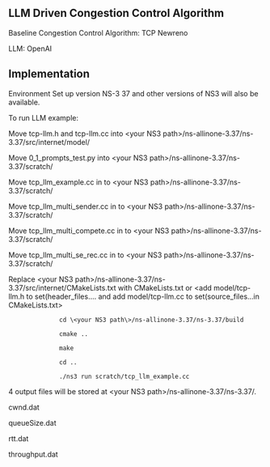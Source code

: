 ## LLM Driven Congestion Control Algorithm 

Baseline Congestion Control Algorithm: TCP Newreno

LLM: OpenAI

## Implementation

Environment Set up version NS-3 37 and other versions of NS3 will also be available.

To run LLM example:

Move tcp-llm.h and tcp-llm.cc into \<your NS3 path\>/ns-allinone-3.37/ns-3.37/src/internet/model/

Move 0_1_prompts_test.py into \<your NS3 path\>/ns-allinone-3.37/ns-3.37/scratch/

Move tcp_llm_example.cc in to \<your NS3 path\>/ns-allinone-3.37/ns-3.37/scratch/

Move tcp_llm_multi_sender.cc in to \<your NS3 path\>/ns-allinone-3.37/ns-3.37/scratch/

Move tcp_llm_multi_compete.cc in to \<your NS3 path\>/ns-allinone-3.37/ns-3.37/scratch/

Move tcp_llm_multi_se_rec.cc in to \<your NS3 path\>/ns-allinone-3.37/ns-3.37/scratch/

Replace \<your NS3 path\>/ns-allinone-3.37/ns-3.37/src/internet/CMakeLists.txt with CMakeLists.txt or \<add model/tcp-llm.h to set(header_files.... and add model/tcp-llm.cc to set(source_files...in CMakeLists.txt>

                  cd \<your NS3 path\>/ns-allinone-3.37/ns-3.37/build

                  cmake ..

                  make
                  
                  cd ..
                  
                  ./ns3 run scratch/tcp_llm_example.cc


4 output files will be stored at \<your NS3 path\>/ns-allinone-3.37/ns-3.37/<results path defined>.

cwnd.dat

queueSize.dat

rtt.dat

throughput.dat
